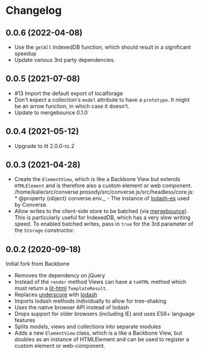 # Changelog

## 0.0.6 (2022-04-08)

- Use the `getAll` IndexedDB function, which should result in a significant speedup
- Update various 3rd party dependencies.

## 0.0.5 (2021-07-08)

- #13 Import the default export of localforage
- Don't expect a collection's `model` attribute to have a `prototype`. It might be an arrow function, in which case it doesn't.
- Update to mergebounce 0.1.0

## 0.0.4 (2021-05-12)

- Upgrade to lit 2.0.0-rc.2

## 0.0.3 (2021-04-28)

- Create the `ElementView`, which is like a Backbone View but extends
  `HTMLElement` and is therefore also a custom element or web component.
/home/kalie/src/converse.prosody/src/converse.js/src/headless/core.js:     * @property {object} converse.env._           - The instance of [lodash-es](http://lodash.com) used by Converse.
- Allow writes to the client-side store to be batched (via [mergebounce](https://github.com/conversejs/mergebounce)).
  This is particularly useful for IndexedDB, which has a very slow writing speed.
  To enabled batched writes, pass in `true` for the 3rd parameter of the
  `Storage` constructor.

## 0.0.2 (2020-09-18)

Initial fork from Backbone

- Removes the dependency on jQuery
- Instead of the `render` method Views can have a `toHTML` method which must return a
  [lit-html](https://lit-html.polymer-project.org/) `TemplateResult`.
- Replaces [underscore](http://underscorejs.org) with [lodash](https://lodash.com)
- Imports lodash methods individually to allow for tree-shaking
- Uses the native browser API instead of lodash
- Drops support for older browsers (including IE) and uses ES6+ language features
- Splits models, views and collections into separate modules
- Adds a new `ElementView` class, which is a like a Backbone View, but doubles
  as an instance of HTMLElement and can be used to register a custom element or
  web-component.
